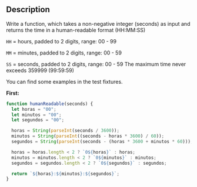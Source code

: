 ## Description

Write a function, which takes a non-negative integer (seconds) as input and returns the time in a human-readable format (HH:MM:SS)

``` HH ``` = hours, padded to 2 digits, range: 00 - 99

``` MM ``` = minutes, padded to 2 digits, range: 00 - 59

``` SS ``` = seconds, padded to 2 digits, range: 00 - 59
The maximum time never exceeds 359999 (99:59:59)

You can find some examples in the test fixtures.


**First:**
```javascript
function humanReadable(seconds) {
  let horas = "00";
  let minutos = "00";
  let segundos = "00";

  horas = String(parseInt(seconds / 3600));
  minutos = String(parseInt((seconds - horas * 3600) / 60));
  segundos = String(parseInt(seconds - (horas * 3600 + minutos * 60)));

  horas = horas.length < 2 ? `0${horas}` : horas;
  minutos = minutos.length < 2 ? `0${minutos}` : minutos;
  segundos = segundos.length < 2 ? `0${segundos}` : segundos;

  return `${horas}:${minutos}:${segundos}`;
}
```

